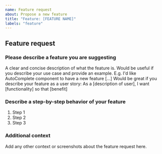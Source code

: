 ```yaml
---
name: Feature request
about: Propose a new feature
title: "Feature: [FEATURE NAME]"
labels: "feature"
---
```


## Feature request

### Please describe a feature you are suggesting
A clear and concise description of what the feature is.
Would be useful if you describe your use case and provide an example.
E.g. I'd like AutoComplete component to have a new feature [...]
Would be great if you describe your feature as a user story:
As a [description of user],
I want [functionality]
so that [benefit]

### Describe a step-by-step behavior of your feature
1. Step 1
2. Step 2
3. Step 3

### Additional context
Add any other context or screenshots about the feature request here.
